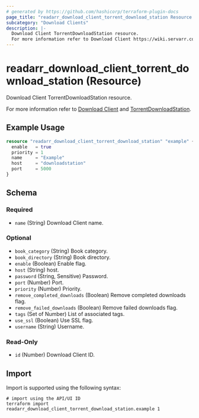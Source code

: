 ```yaml
---
# generated by https://github.com/hashicorp/terraform-plugin-docs
page_title: "readarr_download_client_torrent_download_station Resource - terraform-provider-readarr"
subcategory: "Download Clients"
description: |-
  Download Client TorrentDownloadStation resource.
  For more information refer to Download Client https://wiki.servarr.com/readarr/settings#download-clients and TorrentDownloadStation https://wiki.servarr.com/readarr/supported#torrentdownloadstation.
---
```


# readarr_download_client_torrent_download_station (Resource)

<!-- subcategory:Download Clients -->Download Client TorrentDownloadStation resource.
For more information refer to [Download Client](https://wiki.servarr.com/readarr/settings#download-clients) and [TorrentDownloadStation](https://wiki.servarr.com/readarr/supported#torrentdownloadstation).

## Example Usage

```terraform
resource "readarr_download_client_torrent_download_station" "example" {
  enable   = true
  priority = 1
  name     = "Example"
  host     = "downloadstation"
  port     = 5000
}
```

<!-- schema generated by tfplugindocs -->
## Schema

### Required

- `name` (String) Download Client name.

### Optional

- `book_category` (String) Book category.
- `book_directory` (String) Book directory.
- `enable` (Boolean) Enable flag.
- `host` (String) host.
- `password` (String, Sensitive) Password.
- `port` (Number) Port.
- `priority` (Number) Priority.
- `remove_completed_downloads` (Boolean) Remove completed downloads flag.
- `remove_failed_downloads` (Boolean) Remove failed downloads flag.
- `tags` (Set of Number) List of associated tags.
- `use_ssl` (Boolean) Use SSL flag.
- `username` (String) Username.

### Read-Only

- `id` (Number) Download Client ID.

## Import

Import is supported using the following syntax:

```shell
# import using the API/UI ID
terraform import readarr_download_client_torrent_download_station.example 1
```
